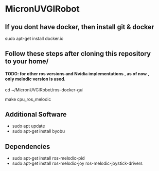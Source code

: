 # MicronUVGIRobot
## If you dont have docker, then install git & docker 
sudo apt-get install docker.io

## Follow these steps after cloning this repository to your home/ 
#### TODO: for other ros versions and Nvidia implementations , as of now , only melodic version is used. 
cd ~/MicronUVGIRobot/ros-docker-gui 

make cpu_ros_melodic


## Additional Software 
- sudo apt update
- sudo apt-get install byobu


## Dependencies
- sudo apt-get install ros-melodic-pid
- sudo apt-get install ros-melodic-joy ros-melodic-joystick-drivers


